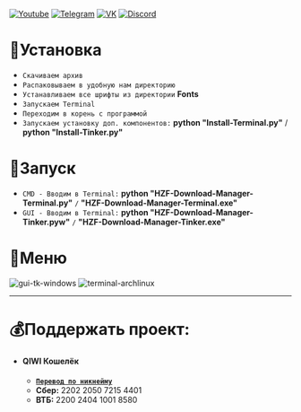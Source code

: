 [![Youtube](https://user-images.githubusercontent.com/64781822/185656066-cdb875f1-ade6-4499-ae50-79a4f61fdc3e.png)](https://www.youtube.com/c/HZFYT/) [![Telegram](https://user-images.githubusercontent.com/64781822/185657127-657c530b-3849-4931-ab91-63d6f0508330.png)](https://t.me/hzfnews) [![VK](https://user-images.githubusercontent.com/64781822/185657778-21a240e2-da1f-4b72-b37e-447c9adebfcb.png)](https://vk.com/hzforum1) [![Discord](https://user-images.githubusercontent.com/64781822/185659753-b997c6db-c91a-42c0-8876-6826d46568ba.png)](https://discord.com/invite/7bneGfUS5h)

# 🏈Установка
* `Скачиваем архив`
* `Распаковываем в удобную нам директорию`
* `Устанавливаем все шрифты из директории` **Fonts**
* `Запускаем Terminal`
* `Переходим в корень с программой`
* `Запускаем установку доп. компонентов:` **python "Install-Terminal.py"** / **python "Install-Tinker.py"**

# 🧨Запуск
* `CMD - Вводим в Terminal:` **python "HZF-Download-Manager-Terminal.py"** `/` **"HZF-Download-Manager-Terminal.exe"**
* `GUI - Вводим в Terminal:` **python "HZF-Download-Manager-Tinker.pyw"** `/` **"HZF-Download-Manager-Tinker.exe"**

# 👑Меню
![gui-tk-windows](https://i.imgur.com/FxjNBR0.png)
![terminal-archlinux](https://i.imgur.com/4e1h0gh.png)

___
# 💰Поддержать проект:
+ #### **QIWI Кошелёк**
  + [**`Перевод по никнейму`**](https://qiwi.com/n/AVENCORESDONATE)
  + **Сбер:** 2202 2050 7215 4401
  + **ВТБ:** 2200 2404 1001 8580
